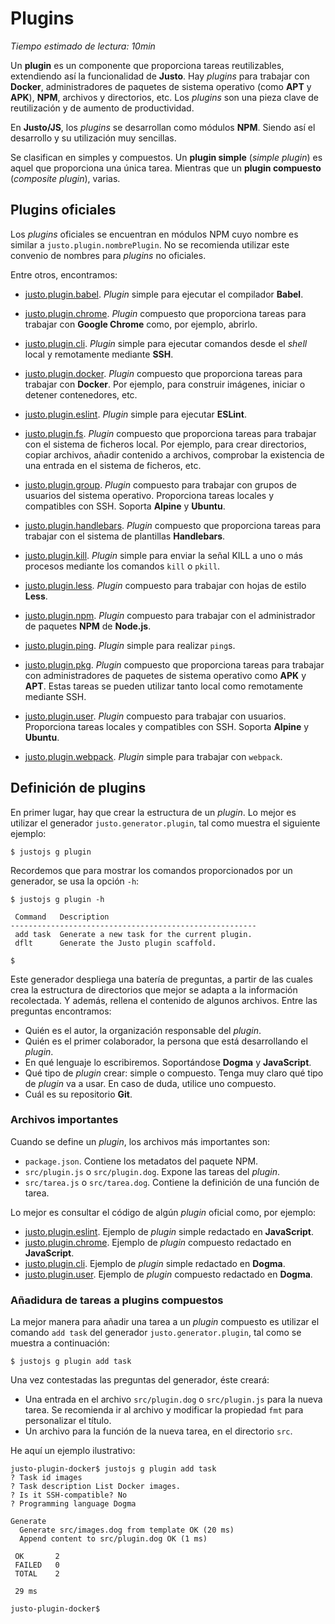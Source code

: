 # Plugins

*Tiempo estimado de lectura: 10min*

Un **plugin** es un componente que proporciona tareas reutilizables, extendiendo así la funcionalidad de **Justo**.
Hay *plugins* para trabajar con **Docker**, administradores de paquetes de sistema operativo (como **APT** y **APK**), **NPM**, archivos y directorios, etc.
Los *plugins* son una pieza clave de reutilización y de aumento de productividad.

En **Justo/JS**, los *plugins* se desarrollan como módulos **NPM**.
Siendo así el desarrollo y su utilización muy sencillas.

Se clasifican en simples y compuestos.
Un **plugin simple** (*simple plugin*) es aquel que proporciona una única tarea.
Mientras que un **plugin compuesto** (*composite plugin*), varias.

## Plugins oficiales

Los *plugins* oficiales se encuentran en módulos NPM cuyo nombre es similar a `justo.plugin.nombrePlugin`.
No se recomienda utilizar este convenio de nombres para *plugins* no oficiales.

Entre otros, encontramos:

- [justo.plugin.babel](https://www.npmjs.com/package/justo.plugin.babel). *Plugin* simple para ejecutar el compilador **Babel**.

- [justo.plugin.chrome](https://www.npmjs.com/package/justo.plugin.chrome). *Plugin* compuesto que proporciona tareas para trabajar con **Google Chrome** como, por ejemplo, abrirlo.

- [justo.plugin.cli](https://www.npmjs.com/package/justo.plugin.cli). *Plugin* simple para ejecutar comandos desde el *shell* local y remotamente mediante **SSH**.

- [justo.plugin.docker](https://www.npmjs.com/package/justo.plugin.docker). *Plugin* compuesto que proporciona tareas para trabajar con **Docker**.
  Por ejemplo, para construir imágenes, iniciar o detener contenedores, etc.

- [justo.plugin.eslint](https://www.npmjs.com/package/justo.plugin.eslint). *Plugin* simple para ejecutar **ESLint**.

- [justo.plugin.fs](https://www.npmjs.com/package/justo.plugin.fs). *Plugin* compuesto que proporciona tareas para trabajar con el sistema de ficheros local.
  Por ejemplo, para crear directorios, copiar archivos, añadir contenido a archivos, comprobar la existencia de una entrada en el sistema de ficheros, etc.

- [justo.plugin.group](https://www.npmjs.com/package/justo.plugin.group). *Plugin* compuesto para trabajar con grupos de usuarios del sistema operativo.
  Proporciona tareas locales y compatibles con SSH.
  Soporta **Alpine** y **Ubuntu**.

- [justo.plugin.handlebars](https://www.npmjs.com/package/justo.plugin.handlebars). *Plugin* compuesto que proporciona tareas para trabajar con el sistema de plantillas **Handlebars**.

- [justo.plugin.kill](https://www.npmjs.com/package/justo.plugin.kill). *Plugin* simple para enviar la señal KILL a uno o más procesos mediante los comandos `kill` o `pkill`.

- [justo.plugin.less](https://www.npmjs.com/package/justo.plugin.less). *Plugin* compuesto para trabajar con hojas de estilo **Less**.

- [justo.plugin.npm](https://www.npmjs.com/package/justo.plugin.npm). *Plugin* compuesto para trabajar con el administrador de paquetes **NPM** de **Node.js**.

- [justo.plugin.ping](https://www.npmjs.com/package/justo.plugin.ping). *Plugin* simple para realizar `ping`s.

- [justo.plugin.pkg](https://www.npmjs.com/package/justo.plugin.pkg). *Plugin* compuesto que proporciona tareas para trabajar con administradores de paquetes de sistema operativo como **APK** y **APT**.
Estas tareas se pueden utilizar tanto local como remotamente mediante SSH.

- [justo.plugin.user](https://www.npmjs.com/package/justo.plugin.user). *Plugin* compuesto para trabajar con usuarios.
  Proporciona tareas locales y compatibles con SSH.
  Soporta **Alpine** y **Ubuntu**.

- [justo.plugin.webpack](https://www.npmjs.com/package/justo.plugin.webpack). *Plugin* simple para trabajar con `webpack`.

## Definición de plugins

En primer lugar, hay que crear la estructura de un *plugin*.
Lo mejor es utilizar el generador `justo.generator.plugin`, tal como muestra el siguiente ejemplo:

```
$ justojs g plugin
```
Recordemos que para mostrar los comandos proporcionados por un generador, se usa la opción `-h`:

```
$ justojs g plugin -h

 Command   Description
-------------------------------------------------------
 add task  Generate a new task for the current plugin.
 dflt      Generate the Justo plugin scaffold.

$
```

Este generador despliega una batería de preguntas, a partir de las cuales crea la estructura de directorios que mejor se adapta a la información recolectada.
Y además, rellena el contenido de algunos archivos.
Entre las preguntas encontramos:

- Quién es el autor, la organización responsable del *plugin*.
- Quién es el primer colaborador, la persona que está desarrollando el *plugin*.
- En qué lenguaje lo escribiremos. Soportándose **Dogma** y **JavaScript**.
- Qué tipo de *plugin* crear: simple o compuesto.
  Tenga muy claro qué tipo de *plugin* va a usar.
  En caso de duda, utilice uno compuesto.
- Cuál es su repositorio **Git**.

### Archivos importantes

Cuando se define un *plugin*, los archivos más importantes son:

- `package.json`. Contiene los metadatos del paquete NPM.
- `src/plugin.js` o `src/plugin.dog`. Expone las tareas del *plugin*.
- `src/tarea.js` o `src/tarea.dog`. Contiene la definición de una función de tarea.

Lo mejor es consultar el código de algún *plugin* oficial como, por ejemplo:

- [justo.plugin.eslint](https://bitbucket.org/justorocks/justo-plugin-eslint). Ejemplo de *plugin* simple redactado en **JavaScript**.
- [justo.plugin.chrome](https://bitbucket.org/justorocks/justo-plugin-chrome). Ejemplo de *plugin* compuesto redactado en **JavaScript**.
- [justo.plugin.cli](https://bitbucket.org/justorocks/justo-plugin-cli). Ejemplo de *plugin* simple redactado en **Dogma**.
- [justo.plugin.user](https://bitbucket.org/justorocks/justo-plugin-user). Ejemplo de *plugin* compuesto redactado en **Dogma**.

### Añadidura de tareas a plugins compuestos

La mejor manera para añadir una tarea a un *plugin* compuesto es utilizar el comando `add task` del generador `justo.generator.plugin`, tal como se muestra a continuación:

```
$ justojs g plugin add task
```

Una vez contestadas las preguntas del generador, éste creará:

- Una entrada en el archivo `src/plugin.dog` o `src/plugin.js` para la nueva tarea.
  Se recomienda ir al archivo y modificar la propiedad `fmt` para personalizar el título.
- Un archivo para la función de la nueva tarea, en el directorio `src`.

He aquí un ejemplo ilustrativo:

```
justo-plugin-docker$ justojs g plugin add task
? Task id images
? Task description List Docker images.
? Is it SSH-compatible? No
? Programming language Dogma

Generate
  Generate src/images.dog from template OK (20 ms)
  Append content to src/plugin.dog OK (1 ms)

 OK       2
 FAILED   0
 TOTAL    2

 29 ms

justo-plugin-docker$
```
